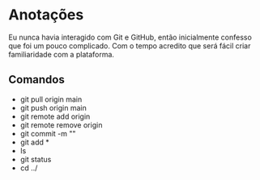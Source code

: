 # Anotações

Eu nunca havia interagido com Git e GitHub, então inicialmente confesso que foi um pouco complicado. Com o tempo acredito que será fácil criar familiaridade com a plataforma.

## Comandos

- git pull origin main
- git push origin main
- git remote add origin
- git remote remove origin
- git commit -m ""
- git add *
- ls
- git status
- cd ../
